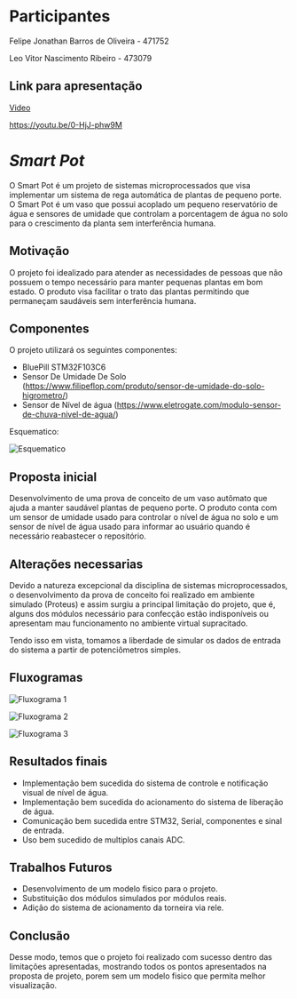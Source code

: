 # Participantes

Felipe Jonathan Barros de Oliveira - 471752

Leo Vitor Nascimento Ribeiro - 473079


## Link para apresentação
[Video](https://youtu.be/0-HjJ-phw9M)

https://youtu.be/0-HjJ-phw9M


# *Smart Pot*
O Smart Pot é um projeto de sistemas microprocessados que visa implementar um sistema de rega automática de plantas de pequeno porte. O Smart Pot é um vaso que possui acoplado um pequeno reservatório de água e sensores de umidade que controlam a porcentagem de água no solo para o crescimento da planta sem interferência humana.

## Motivação

O projeto foi idealizado para atender as necessidades de pessoas que não possuem o tempo necessário para manter pequenas plantas em bom estado. O produto visa facilitar o trato das plantas permitindo que permaneçam saudáveis sem interferência humana.

## Componentes
O projeto utilizará os seguintes componentes:
* BluePill STM32F103C6
* Sensor De Umidade De Solo (https://www.filipeflop.com/produto/sensor-de-umidade-do-solo-higrometro/)
* Sensor de Nível de água (https://www.eletrogate.com/modulo-sensor-de-chuva-nivel-de-agua/)


Esquematico:

![Esquematico](https://i.imgur.com/4bEGhgM.jpg)

## Proposta inicial

Desenvolvimento de uma prova de conceito de um vaso autômato que ajuda a manter saudável plantas de pequeno porte. O produto conta com um sensor de umidade usado para controlar o nível de água no solo e um sensor de nível de água usado para informar ao usuário quando é necessário reabastecer o repositório.

## Alterações necessarias

Devido a natureza excepcional da disciplina de sistemas microprocessados, o desenvolvimento da prova de conceito foi realizado em ambiente simulado (Proteus) e assim surgiu a principal limitação do projeto, que é, alguns dos módulos necessário para confecção estão indisponíveis ou apresentam mau funcionamento no ambiente virtual supracitado.

Tendo isso em vista, tomamos a liberdade de simular os dados de entrada do sistema a partir de potenciômetros simples.

## Fluxogramas

![Fluxograma 1](https://i.imgur.com/9Z6MAow.jpg)

![Fluxograma 2](https://i.imgur.com/EpABNp0.jpg)

![Fluxograma 3](https://i.imgur.com/nOADsRx.jpg)


## Resultados finais

* Implementação bem sucedida do sistema de controle e notificação visual de nível de água.
* Implementação bem sucedida do acionamento do sistema de liberação de água.
* Comunicação bem sucedida entre STM32, Serial, componentes e sinal de entrada.
* Uso bem sucedido de multiplos canais ADC.

## Trabalhos Futuros

* Desenvolvimento de um modelo fisico para o projeto.
* Substituição dos módulos simulados por módulos reais.
* Adição do sistema de acionamento da torneira via rele.

## Conclusão

Desse modo, temos que o projeto foi realizado com sucesso dentro das limitações apresentadas, mostrando todos os pontos apresentados na proposta de projeto, porem sem um modelo fisico que permita melhor visualização.


